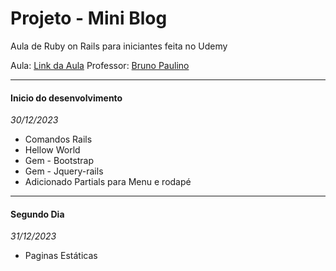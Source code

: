 # Projeto - Mini Blog

Aula de Ruby on Rails para iniciantes feita no Udemy

Aula: [Link da Aula](https://www.udemy.com/course/ruby-on-rails-5-na-pratica/learn/lecture/12372964#overview)
Professor: [Bruno Paulino](https://www.udemy.com/user/brunopaulino/)

---

#### Inicio do desenvolvimento

_30/12/2023_

* Comandos Rails
* Hellow World
* Gem - Bootstrap
* Gem - Jquery-rails
* Adicionado Partials para Menu e rodapé

---

#### Segundo Dia

_31/12/2023_

* Paginas Estáticas